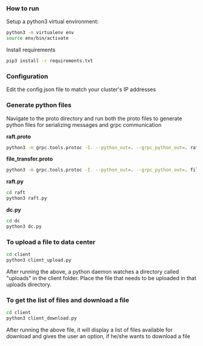 ### How to run

Setup a python3 virtual environment:

```sh
python3 -m virtualenv env
source env/bin/activate
```

Install requirements

```sh
pip3 install -r requirements.txt
```
### Configuration
Edit the config.json file to match your cluster's IP addresses 

### Generate python files
Navigate to the proto directory and run both the proto files to generate python files for serializing messages and grpc communication

__raft.proto__

```sh
python3 -m grpc.tools.protoc -I. --python_out=. --grpc_python_out=. raft.proto
```

__file_transfer.proto__

```sh
python3 -m grpc.tools.protoc -I. --python_out=. --grpc_python_out=. file_transfer.proto
```

__raft.py__

```sh
cd raft
python3 raft.py
```

__dc.py__

```sh
cd dc
python3 dc.py
```

### To upload a file to data center

```sh
cd client
python3 client_upload.py
```

After running the above, a python daemon watches a directory called "uploads" in the client folder. Place the file that needs to be uploaded in that uploads directory.

### To get the list of files and download a file

```sh
cd client
python3 client_download.py
```

After running the above file, it will display a list of files available for download and gives the user an option, if he/she wants to download a file 


